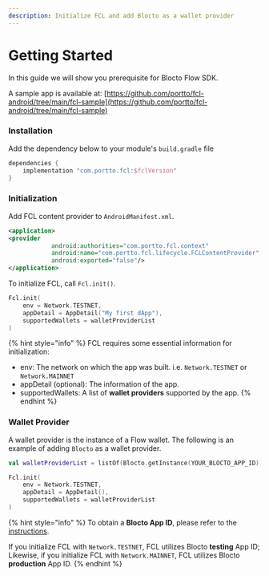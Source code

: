 ```yaml
---
description: Initialize FCL and add Blocto as a wallet provider
---
```


# Getting Started

In this guide we will show you prerequisite for Blocto Flow SDK.

A sample app is available at: [https://github.com/portto/fcl-android/tree/main/fcl-sample](https://github.com/portto/fcl-android/tree/main/fcl-sample)

### Installation

Add the dependency below to your module's `build.gradle` file

```groovy
dependencies {
    implementation "com.portto.fcl:$fclVersion"
}
```

### Initialization

Add FCL content provider to `AndroidManifest.xml`.

```xml
<application>
<provider
            android:authorities="com.portto.fcl.context"
            android:name="com.portto.fcl.lifecycle.FCLContentProvider"
            android:exported="false"/>
</application>
```

To initialize FCL, call `Fcl.init()`.

```kotlin
Fcl.init(
    env = Network.TESTNET,
    appDetail = AppDetail("My first dApp"),
    supportedWallets = walletProviderList
)
```

{% hint style="info" %}
FCL requires some essential information for initialization:

* env: The network on which the app was built. i.e. `Network.TESTNET` or `Network.MAINNET`
* appDetail (optional): The information of the app.
* supportedWallets: A list of **wallet providers** supported by the app.
{% endhint %}

### Wallet Provider

A wallet provider is the instance of a Flow wallet. The following is an example of adding `Blocto` as a wallet provider.

```kotlin
val walletProviderList = listOf(Blocto.getInstance(YOUR_BLOCTO_APP_ID))

Fcl.init(
    env = Network.TESTNET,
    appDetail = AppDetail(),
    supportedWallets = walletProviderList
)
```

{% hint style="info" %}
To obtain a **Blocto App ID**, please refer to the [instructions](../../register-app-id.md).&#x20;

If you initialize FCL with `Network.TESTNET`, FCL utilizes Blocto **testing** App ID; Likewise, if you initialize FCL with `Network.MAINNET`, FCL utilizes Blocto **production** App ID.
{% endhint %}
